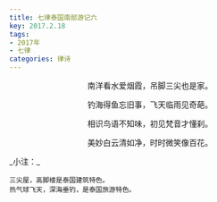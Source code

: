 ```yaml
---
title: 七律泰国南部游记六
key: 2017.2.18
tags: 
- 2017年 
- 七律
categories: 律诗
---
```


<p align="center">南洋看水爱烟霞，吊脚三尖也是家。
</p>
<p align="center">钓海得鱼忘旧事，飞天临雨见奇葩。
</p>
<p align="center">相识鸟语不知味，初见梵音才懂刹。
</p>
<p align="center">美妙白云清如净，时时微笑像百花。
</p>
_小注：_

```
三尖屋，高脚楼是泰国建筑特色。
热气球飞天，深海垂钓，是泰国旅游特色。
```